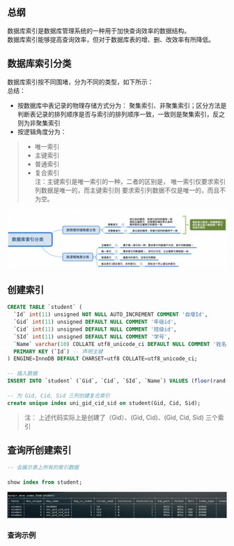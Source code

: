 ## 总纲

数据库索引是数据库管理系统的一种用于加快查询效率的数据结构。  
数据库索引能够提高查询效率，但对于数据库表的增、删、改效率有所降低。

## 数据库索引分类

数据库索引按不同围堵，分为不同的类型，如下所示：  
总结：  
- 按数据库中表记录的物理存储方式分为： 聚集索引、非聚集索引；区分方法是判断表记录的排列顺序是否与索引的排列顺序一致，一致则是聚集索引，反之则为非聚集索引  
- 按逻辑角度分为：
> - 唯一索引
> - 主键索引
> - 普通索引
> - 复合索引   
注：主键索引是唯一索引的一种，二者的区别是， 唯一索引仅要求索引列数据是唯一的，而主键索引则  要求索引列数据不仅是唯一的，而且不为空。 

![](https://github.com/Saitoler/sql/blob/master/pics/%E6%95%B0%E6%8D%AE%E5%BA%93%E7%B4%A2%E5%BC%95%E5%88%86%E7%B1%BB.png)

## 创建索引 
```sql
CREATE TABLE `student` (
  `Id` int(11) unsigned NOT NULL AUTO_INCREMENT COMMENT '自增Id',
  `Gid` int(11) unsigned DEFAULT NULL COMMENT '年级id',
  `Cid` int(11) unsigned DEFAULT NULL COMMENT '班级id',
  `SId` int(11) unsigned DEFAULT NULL COMMENT '学号',
  `Name` varchar(10) COLLATE utf8_unicode_ci DEFAULT NULL COMMENT '姓名',
  PRIMARY KEY (`Id`) -- 声明主键
) ENGINE=InnoDB DEFAULT CHARSET=utf8 COLLATE=utf8_unicode_ci;

-- 插入数据
INSERT INTO `student` (`Gid`, `Cid`, `SId`, `Name`) VALUES (floor(rand() * rand() *rand() * 1000000000) , floor(rand() *  rand() *rand() * 1000000000) , floor(rand() * rand() * rand() *1000000000) , rand());

-- 为 Gid, Cid, Sid 三列创建复合索引
create unique index uni_gid_cid_sid on student(Gid, Cid, Sid);
```
> 注： 上述代码实际上是创建了（Gid）、(Gid, Cid)、(Gid, Cid, Sid) 三个索引

## 查询所创建索引
```sql
-- 会展示表上所有的索引数据

show index from student;
```
![展示表上所有索引](https://github.com/Saitoler/sql/blob/master/pics/%E5%B1%95%E7%A4%BA%E7%B4%A2%E5%BC%95.png)

### 查询示例

